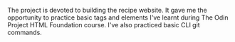 The project is devoted to building the recipe website. It gave me the opportunity to practice basic tags and elements I've learnt during The Odin Project HTML Foundation course. I've also practiced basic CLI git commands.